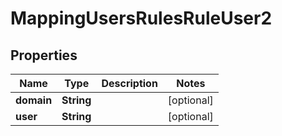 
# MappingUsersRulesRuleUser2

## Properties
Name | Type | Description | Notes
------------ | ------------- | ------------- | -------------
**domain** | **String** |  |  [optional]
**user** | **String** |  |  [optional]



